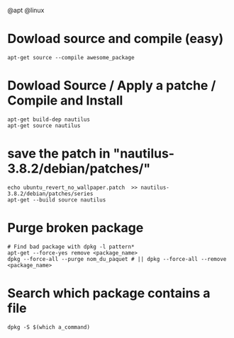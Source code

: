 @apt
@linux

# Dowload source and compile (easy)

    apt-get source --compile awesome_package

# Dowload Source / Apply a patche / Compile and Install

    apt-get build-dep nautilus
    apt-get source nautilus

# save the patch in "nautilus-3.8.2/debian/patches/"

    echo ubuntu_revert_no_wallpaper.patch  >> nautilus-3.8.2/debian/patches/series
    apt-get --build source nautilus


# Purge broken package
        
    # Find bad package with dpkg -l pattern*
    apt-get --force-yes remove <package_name>
    dpkg --force-all --purge nom_du_paquet # || dpkg --force-all --remove <package_name>


# Search which package contains a file

    dpkg -S $(which a_command)
